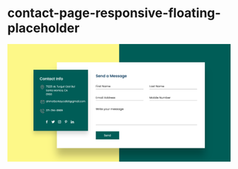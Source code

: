 # contact-page-responsive-floating-placeholder
![Contact-Page-Responsive-Floating-Placeholder](/sample.png)
